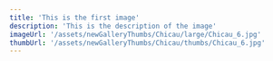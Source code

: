 ```yaml
---
title: 'This is the first image'
description: 'This is the description of the image'
imageUrl: '/assets/newGalleryThumbs/Chicau/large/Chicau_6.jpg'
thumbUrl: '/assets/newGalleryThumbs/Chicau/thumbs/Chicau_6.jpg'
---
```

